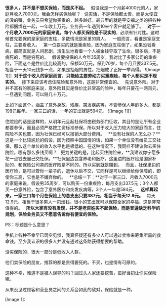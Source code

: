 **很多人，并不是不想买保险，而是买不起。**
 
假设我是一个月薪4000元的人，家庭月收入7000元。我会怎样买保险呢？
 
说实话，不是保险都太贵，而是太便宜的没的赚，业务员只希望你买贵的，越多越好。最典型的就是平安福之类的把各种险都捆绑在一起，一年收上万元。业务员一年遇到10来个客户就足够了。
 
**对于一个月收入7000元的家庭来说，每个人都买保险是不现实的**，必须有针对性。这时候首先要保的是家庭的支柱，多数情况是家里的男人。
 
一般而言，看谁是家庭支柱，主要看收入。
 
第一位要买的就是重疾险，因为家庭支柱倒了，如果没钱看病，那简直就是人间悲剧，活生生地看着一个人被金钱夺取了生命。很多病，不是病死的，而是穷死的。
 
假设要投保的人今年35周岁，我对比了多家公司的重疾险，下面这个是性价比比较高的，保额50万元，保到70岁，每个月只要337.5元。相当于一天10元钱多一点，如果是抽烟的男性，把烟戒了正好一举两得。
![Image 1][] 
**对于这个收入的家庭而言，只能给主要劳动力买重疾险，每个人都买是不现实的。**
 
接下来应该考虑住院险和意外险，这是非常便宜的。
 
先说意外险。对于并不富有的家庭来说，意外险其实是性价比非常高的险种，每年只要花一两百元，一旦遇到问题，可以赔几十万元。
  
比如下面这个，涵盖了意外身故、残疾、突发疾病等，不管参保人年龄多大，都是198元每年。一家三口的话，一年的支出就是594元。
![Image 1][]
  
住院险的话是这样的，从明年元旦起社保将由税务部门征收，其目的是让所有企业都要参保，而且必须严格按工资标准参保。所以对于收入压力较大的家庭而言，住院险不买也罢，因为社保已经可以报销大部分费用。
 
**没有社保的人怎么办？**这是一个比较尴尬的假设，因为按照中国国情的话，如果一个单位没有给员工交社保，那么这个单位的收入水平也是极低的。在这种情况下，我同样不建议你去买住院险。哪有那么多钱买啊？
 
更为关键的是，比起买住院险来，**我建议你宁愿多花一点钱去自己交社保。**社保里边包含养老和医疗。这里边的医疗险是国家补助的，和保险公司卖的医疗险是不同的。所以买到就是赚到。
 
而且，社保里边的医疗险，是可以管你一辈子的，退休以后不交，它同样是可以继续给你保障的，即使你三高，它也是不嫌弃你的。
 
**总结一下：**对于一家三口、月收入7000元的家庭来说，假设男35周岁，可以购买一份重疾险，每月支出337.5元；3个人都买一份意外险，包含了意外医疗和突发疾病等，3个人一年是594元。
 
**这样算起来，一家三口每个月在保险上的总支出只要387元，相当于每天12.9元。**
 
每天12.9元，相当于很多男人一包烟钱。很小的支出就可以保障全家的幸福，这是非常值得的。
 
**所以大家有没有发现，并不是老百姓买不起保险，而是普遍缺乏科学的规划，保险业务员又不愿意告诉你有便宜的保险。**
  
PS：标题是什么意思？
  
手机上各种不幸早已司空见惯，我真怀疑还有多少人可以通过卖惨来筹集所需的救命钱。至少我认识的很多人并没有通过这条路获得想要的帮助。
  
没买保险的，很大一部分是低收入人群。
  
他们卖保险的朋友，推荐的都是贵得要死的。不买，也是情有可原的。
  
这种不幸，难道不是被人误导的吗？回过头人家还要挖苦，蛮好当初让你买保险嘛。
  
从来没见过顾客和营业员之间的关系会如此的敌对，保险就是一种。

[Image 1]: 